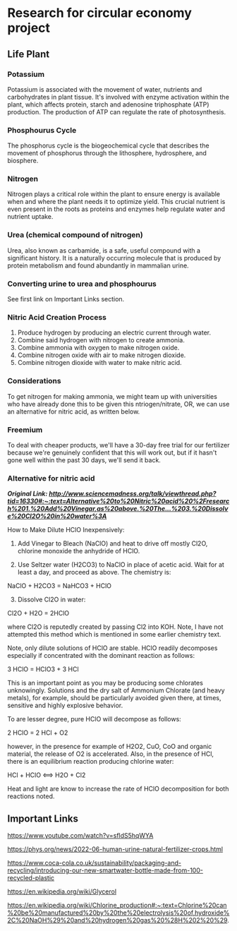 # Research for circular economy project
## Life Plant
### Potassium
Potassium is associated with the movement of water, nutrients and carbohydrates in plant tissue. It's involved with enzyme activation within the plant, which affects protein, starch and adenosine triphosphate (ATP) production. The production of ATP can regulate the rate of photosynthesis.
### Phosphourus Cycle
The phosphorus cycle is the biogeochemical cycle that describes the movement of phosphorus through the lithosphere, hydrosphere, and biosphere.
### Nitrogen
Nitrogen plays a critical role within the plant to ensure energy is available when and where the plant needs it to optimize yield. This crucial nutrient is even present in the roots as proteins and enzymes help regulate water and nutrient uptake.
### Urea (chemical compound of nitrogen)
Urea, also known as carbamide, is a safe, useful compound with a significant history. It is a naturally occurring molecule that is produced by protein metabolism and found abundantly in mammalian urine.
### Converting urine to urea and phosphourus
See first link on Important Links section.
### Nitric Acid Creation Process
1. Produce hydrogen by producing an electric current through water.
2. Combine said hydrogen with nitrogen to create ammonia.
3. Combine ammonia with oxygen to make nitrogen oxide.
4. Combine nitrogen oxide with air to make nitrogen dioxide.
5. Combine nitrogen dioxide with water to make nitric acid.
### Considerations
To get nitrogen for making ammonia, we might team up with universities who have already done this to be given this ntriogen/nitrate, OR, we can use an alternative for nitric acid, as written below.
### Freemium
To deal with cheaper products, we'll have a 30-day free trial for our fertilizer
because we're genuinely confident that this will work out, but if it hasn't gone
well within the past 30 days, we'll send it back.
### Alternative for nitric acid
*__Original Link: http://www.sciencemadness.org/talk/viewthread.php?tid=16330#:~:text=Alternative%20to%20Nitric%20acid%20%2Fresearch%201.%20Add%20Vinegar,as%20above.%20The...%203.%20Dissolve%20Cl2O%20in%20water%3A__*




How to Make Dilute HClO Inexpensively:

1. Add Vinegar to Bleach (NaClO) and heat to drive off mostly Cl2O, chlorine monoxide the anhydride of HClO.

2. Use Seltzer water (H2CO3) to NaClO in place of acetic acid. Wait for at least a day, and proceed as above. The chemistry is:

NaClO + H2CO3 = NaHCO3 + HClO

3. Dissolve Cl2O in water:

Cl2O + H2O = 2HClO

where Cl2O is reputedly created by passing Cl2 into KOH. Note, I have not attempted this method which is mentioned in some earlier chemistry text.

Note, only dilute solutions of HClO are stable. HClO readily decomposes especially if concentrated with the dominant reaction as follows:

3 HClO = HClO3 + 3 HCl

This is an important point as you may be producing some chlorates unknowingly. Solutions and the dry salt of Ammonium Chlorate (and heavy metals), for example, should be particularly avoided given there, at times, sensitive and highly explosive behavior.

To are lesser degree, pure HClO will decompose as follows:

2 HClO = 2 HCl + O2

however, in the presence for example of H2O2, CuO, CoO and organic material, the release of O2 is accelerated. Also, in the presence of HCl, there is an equilibrium reaction producing chlorine water:

HCl + HClO <==> H2O + Cl2

Heat and light are know to increase the rate of HClO decomposition for both reactions noted.

## Important Links
https://www.youtube.com/watch?v=sfldS5hqWYA


https://phys.org/news/2022-06-human-urine-natural-fertilizer-crops.html


https://www.coca-cola.co.uk/sustainability/packaging-and-recycling/introducing-our-new-smartwater-bottle-made-from-100-recycled-plastic


https://en.wikipedia.org/wiki/Glycerol






https://en.wikipedia.org/wiki/Chlorine_production#:~:text=Chlorine%20can%20be%20manufactured%20by%20the%20electrolysis%20of,hydroxide%2C%20NaOH%29%20and%20hydrogen%20gas%20%28H%202%20%29.

